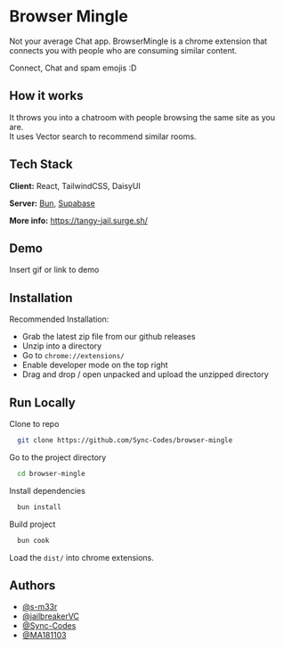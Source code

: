 # Browser Mingle

Not your average Chat app. BrowserMingle is a chrome extension that connects you with people who are consuming similar content.

Connect, Chat and spam emojis :D

## How it works

It throws you into a chatroom with people browsing the same site as you are.  
It uses Vector search to recommend similar rooms.

## Tech Stack

**Client:** React, TailwindCSS, DaisyUI

**Server:** [Bun](https://bun.sh), [Supabase](https://supabase.com/)

**More info:** https://tangy-jail.surge.sh/

## Demo

Insert gif or link to demo

## Installation

Recommended Installation:

- Grab the latest zip file from our github releases
- Unzip into a directory
- Go to `chrome://extensions/`
- Enable developer mode on the top right
- Drag and drop / open unpacked and upload the unzipped directory

## Run Locally

Clone to repo

```bash
  git clone https://github.com/Sync-Codes/browser-mingle
```

Go to the project directory

```bash
  cd browser-mingle
```

Install dependencies

```bash
  bun install
```

Build project

```bash
  bun cook
```

Load the `dist/` into chrome extensions.

## Authors

- [@s-m33r](https://www.github.com/s-m33r)
- [@jailbreakerVC](https://www.github.com/jailbreakerVC)
- [@Sync-Codes](https://www.github.com/Sync-Codes)
- [@MA181103](https://www.github.com/MA181103)

